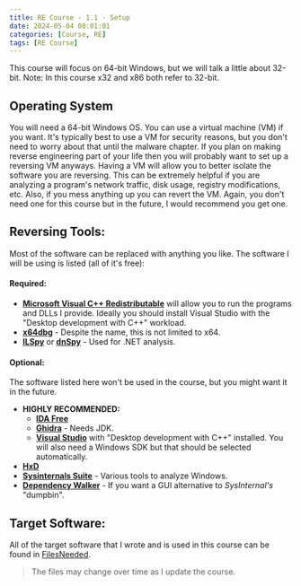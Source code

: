 ```yaml
---
title: RE Course - 1.1 - Setup
date: 2024-05-04 00:01:01
categories: [Course, RE]
tags: [RE Course]
---
```


This course will focus on 64-bit Windows, but we will talk a little about 32-bit. Note: In this course x32 and x86 both refer to 32-bit.

## Operating System
You will need a 64-bit Windows OS. You can use a virtual machine (VM) if you want. It's typically best to use a VM for security reasons, but you don't need to worry about that until the malware chapter. If you plan on making reverse engineering part of your life then you will probably want to set up a reversing VM anyways. Having a VM will allow you to better isolate the software you are reversing. This can be extremely helpful if you are analyzing a program's network traffic, disk usage, registry modifications, etc. Also, if you mess anything up you can revert the VM. Again, you don't need one for this course but in the future, I would recommend you get one.

## Reversing Tools:
Most of the software can be replaced with anything you like. The software I will be using is listed (all of it's free):  

#### Required:

* [**Microsoft Visual C++ Redistributable**](https://aka.ms/vs/16/release/vc_redist.x64.exe) will allow you to run the programs and DLLs I provide. Ideally you should install Visual Studio with the "Desktop development with C++" workload.
* [**x64dbg**](https://x64dbg.com/) - Despite the name, this is not limited to x64.
* [**ILSpy**](https://github.com/icsharpcode/ILSpy) or [**dnSpy**](https://github.com/0xd4d/dnSpy) - Used for .NET analysis.

#### Optional:

The software listed here won't be used in the course, but you might want it in the future.

* **HIGHLY RECOMMENDED:**
  * [**IDA Free**](https://hex-rays.com/ida-free/)
  * [**Ghidra**](https://ghidra-sre.org/) - Needs JDK.
  * [**Visual Studio**](https://visualstudio.microsoft.com/) with "Desktop development with C++" installed. You will also need a Windows SDK but that should be selected automatically.
* [**HxD**](https://mh-nexus.de/en/hxd/)
* [**Sysinternals Suite**](https://docs.microsoft.com/en-us/sysinternals/downloads/sysinternals-suite) - Various tools to analyze Windows.
* [**Dependency Walker**](https://www.dependencywalker.com/) - If you want a GUI alternative to _SysInternal's_ "dumpbin".

## Target Software:

All of the target software that I wrote and is used in this course can be found in [FilesNeeded](../FilesNeeded).

> The files may change over time as I update the course.